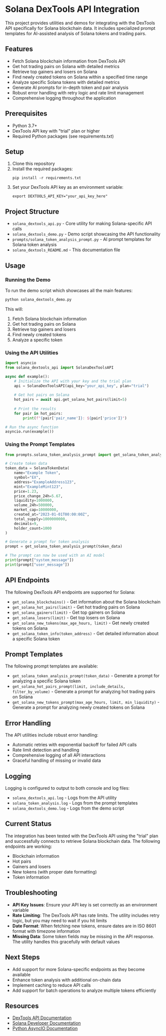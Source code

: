 # Solana DexTools API Integration

This project provides utilities and demos for integrating with the DexTools API specifically for Solana blockchain data. It includes specialized prompt templates for AI-assisted analysis of Solana tokens and trading pairs.

## Features

- Fetch Solana blockchain information from DexTools API
- Get hot trading pairs on Solana with detailed metrics
- Retrieve top gainers and losers on Solana
- Find newly created tokens on Solana within a specified time range
- Analyze specific Solana tokens with detailed metrics
- Generate AI prompts for in-depth token and pair analysis
- Robust error handling with retry logic and rate limit management
- Comprehensive logging throughout the application

## Prerequisites

- Python 3.7+
- DexTools API key with "trial" plan or higher
- Required Python packages (see requirements.txt)

## Setup

1. Clone this repository
2. Install the required packages:
   ```
   pip install -r requirements.txt
   ```
3. Set your DexTools API key as an environment variable:
   ```
   export DEXTOOLS_API_KEY="your_api_key_here"
   ```

## Project Structure

- `solana_dextools_api.py` - Core utility for making Solana-specific API calls
- `solana_dextools_demo.py` - Demo script showcasing the API functionality
- `prompts/solana_token_analysis_prompt.py` - AI prompt templates for Solana token analysis
- `solana_dextools_README.md` - This documentation file

## Usage

### Running the Demo

To run the demo script which showcases all the main features:

```bash
python solana_dextools_demo.py
```

This will:
1. Fetch Solana blockchain information
2. Get hot trading pairs on Solana
3. Retrieve top gainers and losers
4. Find newly created tokens
5. Analyze a specific token

### Using the API Utilities

```python
import asyncio
from solana_dextools_api import SolanaDexToolsAPI

async def example():
    # Initialize the API with your key and the trial plan
    api = SolanaDexToolsAPI(api_key="your_api_key", plan="trial")
    
    # Get hot pairs on Solana
    hot_pairs = await api.get_solana_hot_pairs(limit=5)
    
    # Print the results
    for pair in hot_pairs:
        print(f"{pair['pair_name']}: ${pair['price']}")

# Run the async function
asyncio.run(example())
```

### Using the Prompt Templates

```python
from prompts.solana_token_analysis_prompt import get_solana_token_analysis_prompt, SolanaTokenData

# Create token data
token_data = SolanaTokenData(
    name="Example Token",
    symbol="EX",
    address="ExampleAddress123",
    mint="ExampleMint123",
    price=1.23,
    price_change_24h=5.67,
    liquidity=1000000,
    volume_24h=500000,
    market_cap=10000000,
    created_at="2023-01-01T00:00:00Z",
    total_supply=1000000000,
    decimals=9,
    holder_count=1000
)

# Generate a prompt for token analysis
prompt = get_solana_token_analysis_prompt(token_data)

# The prompt can now be used with an AI model
print(prompt["system_message"])
print(prompt["user_message"])
```

## API Endpoints

The following DexTools API endpoints are supported for Solana:

- `get_solana_blockchains()` - Get information about the Solana blockchain
- `get_solana_hot_pairs(limit)` - Get hot trading pairs on Solana
- `get_solana_gainers(limit)` - Get top gainers on Solana
- `get_solana_losers(limit)` - Get top losers on Solana
- `get_solana_new_tokens(max_age_hours, limit)` - Get newly created tokens on Solana
- `get_solana_token_info(token_address)` - Get detailed information about a specific Solana token

## Prompt Templates

The following prompt templates are available:

- `get_solana_token_analysis_prompt(token_data)` - Generate a prompt for analyzing a specific Solana token
- `get_solana_hot_pairs_prompt(limit, include_details, filter_by_volume)` - Generate a prompt for analyzing hot trading pairs on Solana
- `get_solana_new_tokens_prompt(max_age_hours, limit, min_liquidity)` - Generate a prompt for analyzing newly created tokens on Solana

## Error Handling

The API utilities include robust error handling:

- Automatic retries with exponential backoff for failed API calls
- Rate limit detection and handling
- Comprehensive logging of all API interactions
- Graceful handling of missing or invalid data

## Logging

Logging is configured to output to both console and log files:

- `solana_dextools_api.log` - Logs from the API utility
- `solana_token_analysis.log` - Logs from the prompt templates
- `solana_dextools_demo.log` - Logs from the demo script

## Current Status

The integration has been tested with the DexTools API using the "trial" plan and successfully connects to retrieve Solana blockchain data. The following endpoints are working:

- Blockchain information
- Hot pairs
- Gainers and losers
- New tokens (with proper date formatting)
- Token information

## Troubleshooting

- **API Key Issues**: Ensure your API key is set correctly as an environment variable
- **Rate Limiting**: The DexTools API has rate limits. The utility includes retry logic, but you may need to wait if you hit limits
- **Date Format**: When fetching new tokens, ensure dates are in ISO 8601 format with timezone information
- **Missing Data**: Some token fields may be missing in the API response. The utility handles this gracefully with default values

## Next Steps

- Add support for more Solana-specific endpoints as they become available
- Enhance token analysis with additional on-chain data
- Implement caching to reduce API calls
- Add support for batch operations to analyze multiple tokens efficiently

## Resources

- [DexTools API Documentation](https://docs.dextools.io/)
- [Solana Developer Documentation](https://docs.solana.com/)
- [Python AsyncIO Documentation](https://docs.python.org/3/library/asyncio.html) 
